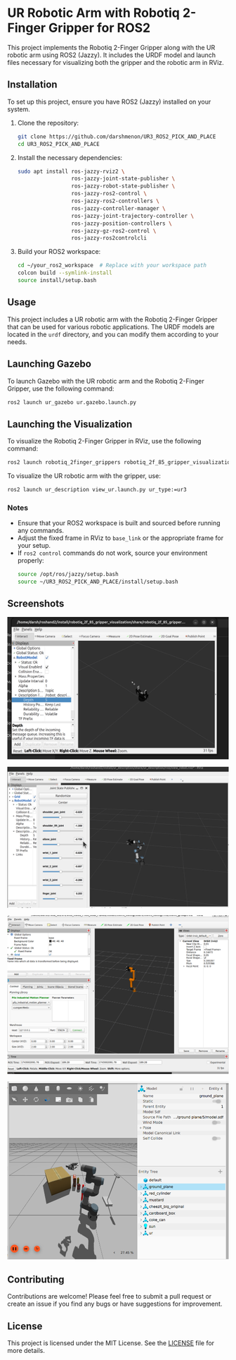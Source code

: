 # UR Robotic Arm with Robotiq 2-Finger Gripper for ROS2

This project implements the Robotiq 2-Finger Gripper along with the UR robotic arm using ROS2 (Jazzy). It includes the URDF model and launch files necessary for visualizing both the gripper and the robotic arm in RViz.

## Installation

To set up this project, ensure you have ROS2 (Jazzy) installed on your system.

1. Clone the repository:
   ```bash
   git clone https://github.com/darshmenon/UR3_ROS2_PICK_AND_PLACE
   cd UR3_ROS2_PICK_AND_PLACE
   ```

2. Install the necessary dependencies:
   ```bash
   sudo apt install ros-jazzy-rviz2 \
                    ros-jazzy-joint-state-publisher \
                    ros-jazzy-robot-state-publisher \
                    ros-jazzy-ros2-control \
                    ros-jazzy-ros2-controllers \
                    ros-jazzy-controller-manager \
                    ros-jazzy-joint-trajectory-controller \
                    ros-jazzy-position-controllers \
                    ros-jazzy-gz-ros2-control \
                    ros-jazzy-ros2controlcli
   ```

3. Build your ROS2 workspace:
   ```bash
   cd ~/your_ros2_workspace  # Replace with your workspace path
   colcon build --symlink-install
   source install/setup.bash
   ```

## Usage

This project includes a UR robotic arm with the Robotiq 2-Finger Gripper that can be used for various robotic applications. The URDF models are located in the `urdf` directory, and you can modify them according to your needs.

## Launching Gazebo

To launch Gazebo with the UR robotic arm and the Robotiq 2-Finger Gripper, use the following command:

```bash
ros2 launch ur_gazebo ur.gazebo.launch.py
```

## Launching the Visualization

To visualize the Robotiq 2-Finger Gripper in RViz, use the following command:

```bash
ros2 launch robotiq_2finger_grippers robotiq_2f_85_gripper_visualization/launch/test_2f_85_model.launch.py
```

To visualize the UR robotic arm with the gripper, use:
```bash
ros2 launch ur_description view_ur.launch.py ur_type:=ur3
```


### Notes
- Ensure that your ROS2 workspace is built and sourced before running any commands.
- Adjust the fixed frame in RViz to `base_link` or the appropriate frame for your setup.
- If `ros2 control` commands do not work, source your environment properly:
  ```bash
  source /opt/ros/jazzy/setup.bash
  source ~/UR3_ROS2_PICK_AND_PLACE/install/setup.bash
  ```

## Screenshots

![Robotiq 2-Finger Gripper Visualization](/images/gripper.png)

![UR Arm with Gripper](/images/arm_with_gripper.png)

![rviz](/images/rviz1.png)

![gazebo](/images/image.png)

## Contributing

Contributions are welcome! Please feel free to submit a pull request or create an issue if you find any bugs or have suggestions for improvement.

## License

This project is licensed under the MIT License. See the [LICENSE](LICENSE) file for more details.

